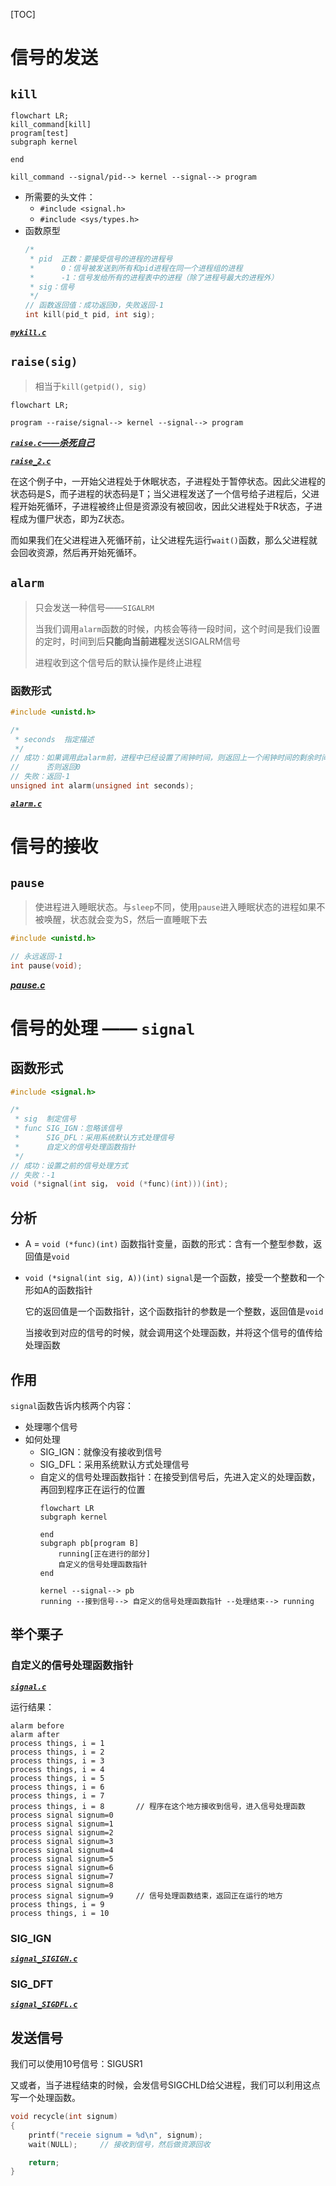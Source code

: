 [TOC]

# 信号的发送

## `kill`

```mermaid
flowchart LR;
kill_command[kill]
program[test]
subgraph kernel
	
end

kill_command --signal/pid--> kernel --signal--> program
```

+ 所需要的头文件：
	+ `#include <signal.h>`
	+ `#include <sys/types.h>`
+ 函数原型
	```c
	/*
	 * pid	正数：要接受信号的进程的进程号
	 *		0：信号被发送到所有和pid进程在同一个进程组的进程
	 *		-1：信号发给所有的进程表中的进程（除了进程号最大的进程外）
	 * sig：信号
	 */
	// 函数返回值：成功返回0，失败返回-1
	int kill(pid_t pid, int sig);
	```

[***`mykill.c`***](./code/signal/mykill.c)

## `raise(sig)`

> 相当于`kill(getpid(), sig)`

```mermaid
flowchart LR;

program --raise/signal--> kernel --signal--> program
```

[***`raise.c`——杀死自己***](./code/signal/raise.c)

[***`raise_2.c`***](./code/signal/raise_2.c)

在这个例子中，一开始父进程处于休眠状态，子进程处于暂停状态。因此父进程的状态码是S，而子进程的状态码是T；当父进程发送了一个信号给子进程后，父进程开始死循环，子进程被终止但是资源没有被回收，因此父进程处于R状态，子进程成为僵尸状态，即为Z状态。

而如果我们在父进程进入死循环前，让父进程先运行`wait()`函数，那么父进程就会回收资源，然后再开始死循环。

## `alarm`

> 只会发送一种信号——`SIGALRM`
>
> 当我们调用`alarm`函数的时候，内核会等待一段时间，这个时间是我们设置的定时，时间到后**只能向当前进程**发送SIGALRM信号
>
> 进程收到这个信号后的默认操作是终止进程

### 函数形式

```c
#include <unistd.h>

/*
 * seconds	指定描述
 */
// 成功：如果调用此alarm前，进程中已经设置了闹钟时间，则返回上一个闹钟时间的剩余时间；
//		否则返回0
// 失败：返回-1
unsigned int alarm(unsigned int seconds);
```

[***`alarm.c`***](./code/signal/alarm.c)

# 信号的接收

## `pause`

> 使进程进入睡眠状态。与`sleep`不同，使用`pause`进入睡眠状态的进程如果不被唤醒，状态就会变为S，然后一直睡眠下去

```c
#include <unistd.h>

// 永远返回-1
int pause(void);
```

[***pause.c***](./code/signal/pause.c)

# 信号的处理 —— `signal`

## 函数形式

```c
#include <signal.h>

/* 
 * sig	制定信号
 * func	SIG_IGN：忽略该信号
 *		SIG_DFL：采用系统默认方式处理信号
 *		自定义的信号处理函数指针
 */
// 成功：设置之前的信号处理方式
// 失败：-1
void (*signal(int sig， void (*func)(int)))(int);
```

## 分析

+ A = `void (*func)(int)`
	函数指针变量，函数的形式：含有一个整型参数，返回值是`void`
+ `void (*signal(int sig, A))(int)`
	`signal`是一个函数，接受一个整数和一个形如A的函数指针

	它的返回值是一个函数指针，这个函数指针的参数是一个整数，返回值是`void`

	当接收到对应的信号的时候，就会调用这个处理函数，并将这个信号的值传给处理函数

## 作用

`signal`函数告诉内核两个内容：

+ 处理哪个信号
+ 如何处理
	+ SIG_IGN：就像没有接收到信号
	+ SIG_DFL：采用系统默认方式处理信号
	+ 自定义的信号处理函数指针：在接受到信号后，先进入定义的处理函数，再回到程序正在运行的位置
		```mermaid
		flowchart LR
		subgraph kernel

		end
		subgraph pb[program B]
			running[正在进行的部分]
			自定义的信号处理函数指针
		end

		kernel --signal--> pb	
		running --接到信号--> 自定义的信号处理函数指针 --处理结束--> running
		```

## 举个栗子

### 自定义的信号处理函数指针

[***`signal.c`***](./code/signal/signal.c)

运行结果：

```
alarm before
alarm after
process things, i = 1
process things, i = 2
process things, i = 3
process things, i = 4
process things, i = 5
process things, i = 6
process things, i = 7
process things, i = 8		// 程序在这个地方接收到信号，进入信号处理函数
process signal signum=0
process signal signum=1
process signal signum=2
process signal signum=3
process signal signum=4
process signal signum=5
process signal signum=6
process signal signum=7
process signal signum=8
process signal signum=9		// 信号处理函数结束，返回正在运行的地方
process things, i = 9
process things, i = 10
```

### SIG_IGN

[***`signal_SIGIGN.c`***](./code/signal/signal_SIGIGN.c)

### SIG_DFT

[***`signal_SIGDFL.c`***](./code/signal/signal_SIGDFL.c)

## 发送信号

我们可以使用10号信号：SIGUSR1

又或者，当子进程结束的时候，会发信号SIGCHLD给父进程，我们可以利用这点写一个处理函数。

```c
void recycle(int signum)
{
	printf("receie signum = %d\n", signum);
	wait(NULL);		// 接收到信号，然后做资源回收

	return;
}
```
